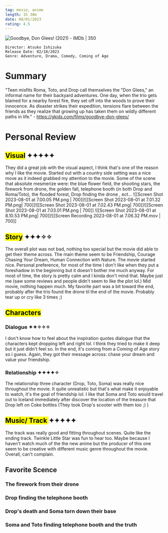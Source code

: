 ```yaml
---
tag: movie, anime
length: 1h 38m
date: 08/01/2023
rating: 4.5 
---
```

![Goodbye, Don Glees! (2021) - IMDb | 350](https://m.media-amazon.com/images/M/MV5BMTJmYWI3MjgtY2QzNi00MGE3LWFmN2UtNTg2Yzk0OWFhZWUxXkEyXkFqcGdeQXVyMTA3MDk2NDg2._V1_.jpg)

	Director: Atsuko Ishizuka
	Release Date: 02/18/2023
	Genre: Adventure, Drama, Comedy, Coming of Age


# Summary
"Teen misfits Roma, Toto, and Drop call themselves the "Don Glees," an informal name for their backyard adventures. One day, when the trio gets blamed for a nearby forest fire, they set off into the woods to prove their innocence. As disaster strikes their expedition, tensions flare between the friends as they realize that growing up has taken them on wildly different paths in life." - https://gkids.com/films/goodbye-don-glees/ 

# Personal Review

## <mark class="hltr-light-purple">Visual</mark>     ✦✦✦✦✦
They did a great job with the visual aspect, I think that's one of the reason why I like the movie. Started out with a country side setting was a nice move as it indeed grabbed my attention to the movie. Some of the scene that absolute mesmerize were: the blue flower field, the shooting stars, the firework from drone, the golden fall, telephone booth (in both Drop and Roma/Toto), the flooded forest, Drop finding the drone , ect...
![[Screen Shot 2023-08-01 at 7.00.05 PM.png | 700]]![[Screen Shot 2023-08-01 at 7.01.32 PM.png| 700]]![[Screen Shot 2023-08-01 at 7.02.43 PM.png| 700]]![[Screen Shot 2023-08-01 at 7.03.01 PM.png | 700]]
![[Screen Shot 2023-08-01 at 8.10.53 PM.png| 700]]![[Screen Recording 2023-08-01 at 7.06.32 PM.mov | 700]]

## <mark class="hltr-purple">Story</mark>     ✦✦✦✧✧
The overall plot was not bad, nothing too special but the movie did able to get their theme across. The main theme seem to be Friendship, Courage Chasing Your Dream, Human Connection with Nature. The movie started nice. Personal preference, for most of the time I don't like when they put a foreshadow in the beginning but it doesn't bother me much anyway. For most of time, the story is pretty calm and I kinda don't mind that. Maybe just me (saw some reviews and people didn't seem to like the plot lol.) Mid movie, nothing happen much. My favorite part was a bit toward the end, probably after the trio found the drone til the end of the movie. Probably tear up or cry like 3 times ;)

## <mark class="hltr-orange">Characters</mark>

### Dialogue     ✦✦✧✧✧
I don't know how to feel about the inspiration quotes dialogue that the characters kept dropping left and right lol. I think they tried to make it deep but it just didn't feel so. In the end, it's coming from a Coming of Age story so i guess. Again, they got their message across: chase your dream and value your friendship. 
### Relationship     ✦✦✦✦✧ 
The relationship three character (Drop, Toto, Soma) was really nice throughout the movie. It quite unrealistic but that's what make it enjoyable to watch, it's the goal of friendship lol. I like that Soma and Toto would travel out to Iceland immediately after discover the location of the treasure that Drop left on Coke bottles (They took Drop's scooter with them too ;) )


## <mark class="hltr-blue">Music/ Track </mark>    ✦✦✦✦✦
The track was really good and fitting throughout scenes. Quite like the ending track. Twinkle Little Star was fun to hear too. Maybe because I haven't watch much of the the new anime but the producer of this one seem to be creative with different music genre throughout the movie. Overall, can't complain.

## Favorite Scence

### The firework from their drone
### Drop finding the telephone booth
### Drop's death and Soma torn down their base

### Soma and Toto finding telephone booth and the truth